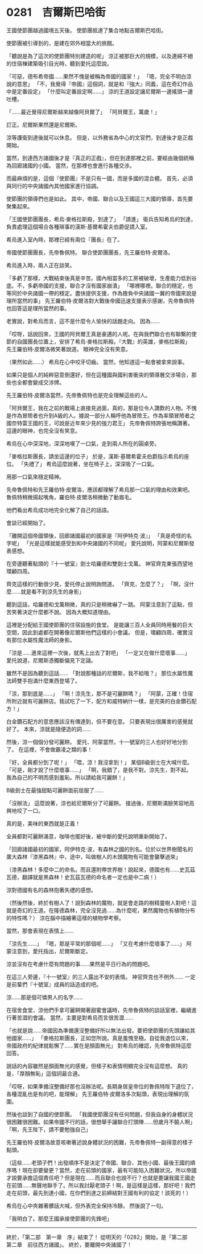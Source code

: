 # 0281　吉爾斯巴哈街

王國使節團越過國境五天後。
使節團抵達了集合地點吉爾斯巴哈街。

使節團被引導到的，是建在郊外相當大的旅館。

「聽說是為了這次的使節團特別建造的呢」
涼正被那巨大的規模，以及連綿不絕的住宿棟建築吸引目光時，聽到愛托這麼說。

「可惡，德布希帝國……果然不愧是被稱為帝國的國家！」
「嗯，完全不明白涼說的意思」
「不，我覺得『帝國』這個詞，就是和『強大』同義，這在奇幻作品中是定番設定」
「什麼叫定番設定啊……」
涼的王道設定讓尼爾斯一邊搖頭一邊吐槽。

「……最近覺得尼爾斯越來越像阿貝爾了」
「阿貝爾王，萬歲！」

訂正。尼爾斯果然還是尼爾斯。

涼等護衛到達後就可以休息。
但是，以外務省為中心的文官們，到達後才是正戲開始。

當然，到達西方諸國後才是『真正的正戲』，但在到達那裡之前，要經由幾個統稱為回廊諸國的小國。
當然，在那裡也會進行各種交涉。

而最麻煩的是，這個『使節團』不是只有一國，而是多國的混合體。
首先，必須與同行的中央諸國內其他國家進行協調。

使節團的領導們也是如此。
其中，帝國、聯合以及王國這三大國的領導，首先要聚集起來。

「王國使節團團長，希烏·麥格拉斯殿，到達了」
「請進」
衛兵告知希烏的到達，負責處理這個場合各種瑣事的漢斯·基爾希霍夫伯爵促請入室。

希烏進入室內時，那裡已經有兩位『團長』在了。

帝國使節團團長，先帝魯佩特。
聯合使節團團長，先王羅伯特·皮爾洛。

希烏進入時，兩人正在談笑。

「多虧了那樣，大戰結束後真是辛苦。國內相當多的工房被破壞，生產能力低到谷底。不，多虧帝國的支援，聯合才沒有國家崩潰」
「哪裡哪裡。聯合的穩定，也等同於中央諸國一帶的穩定。盡快提供支援，作為擔負中央諸國一翼的帝國來說是理所當然的事」
先王羅伯特·皮爾洛對大戰後帝國迅速支援表示感謝，先帝魯佩特也回答這是理所當然的事。

老實說，對希烏而言，這不是什麼令人愉快的話題走向。
因為……

「哎呀，話說回來，王國的阿貝爾王真是豪邁的人呢。在與我們聯合也有聯繫的使節的自國團長位置上，安排了希烏·麥格拉斯殿。『大戰』的英雄，麥格拉斯殿」
先王羅伯特·皮爾洛微笑著說道。
眼神完全沒有笑意。

（果然如此……）
希烏在心中咬牙切齒。
當然，他知道這一點會被拿來說事。

如果只是個人的純粹惡意倒還好，但在這種國與國利害衝突的領導層交涉場合，那些也全都會變成交涉牌。

先王羅伯特·皮爾洛當然，先帝魯佩特也是完全理解這些的人。

「阿貝爾王，我在之前的戰場上直接見過面，真的，那是位令人讚歎的人物。不愧是作為冒險者也升到A級的人。據說一部分人稱呼他為冒險王。作為率領冒險者之國奈特雷王國的王，可說是近年來少見的強力君王」
先帝魯佩特誇張地稱讚著。
這邊的眼神，也完全沒有笑意。

希烏在心中深深地，深深地嘆了一口氣，走到兩人所在的圓桌旁。

「麥格拉斯團長，請坐這邊的位子」
於是，漢斯·基爾希霍夫伯爵指示希烏的座位。
「失禮了」
希烏這麼說著，坐在椅子上，深深吸了一口氣。

用那一口氣來穩定精神。

先帝魯佩特和先王羅伯特·皮爾洛，應該都理解了希烏那一口氣的理由和效果吧。
魯佩特稍微揚起嘴角，羅伯特·皮爾洛稍微動了動眉毛。

他們看出希烏成功地完全化解了自己的話語。

會談已經開始了。

「離開這個帝國領後，回廊諸國最初的國家是『阿伊特克·波』」
「真是奇怪的名字呢」
「光是這樣就能感受到和中央諸國的不同呢」
愛托說明，阿蒙和尼爾斯發表感想。

在旁邊聽著點頭的『十一號室』劍士哈羅德和雙劍士戈萬。
神官齊克東張西望地環顧四周。

齊克這樣的行動很少見，愛托停止說明詢問道。
「齊克，怎麼了？」
「啊，沒什麼……就是看不到涼先生的身影」

聽到這話，哈羅德和戈萬稍微，真的只是稍微嚇了一跳。
阿蒙注意到了這點，但苦笑著決定什麼都不說。
因為大概知道理由。

這裡是分配給王國使節團的住宿設施的食堂。
是能讓三百人全員同時用餐的巨大空間，因此到處都在開著像尼爾斯他們這樣的小會議。
但是，環顧四周，確實沒有那位水屬性魔法師的身影。

「涼是……進來這裡一次後，就馬上出去了對吧」
「一定又在做什麼壞事……」
愛托說道，尼爾斯憑獨斷偏見下定論。

雖然不是因為聽到這話……
「對說那種話的尼爾斯，我不給哦？」
那位水屬性魔法師雙手抱滿什麼東西登場了。

「涼，那到底是……」
「啊！涼先生，那不是可麗餅嗎？」
「阿蒙，正確！住宿所附近就有可麗餅店。我試吃了一下，配方和威特納什一樣，是完美的白金鑽石配方！」

白金鑽石配方的意思應該沒有傳達到，但不要在意。
只要表現出很厲害的感覺就好了。
本來，涼就是隨便造的詞……

然後，涼一個個分發可麗餅。
愛托、阿蒙當然，十一號室的三人也好好地分到了。
在這裡，不會做霸凌之類的事！

「好，全員都分到了呢！」
「喂，涼！我沒拿到！」
某個B級劍士在大喊什麼。
「可是，剛才說了什麼壞事……」
「啊，我錯了，是我不對。涼先生，對不起。我為自己的不明而感到羞恥。所以請給我可麗餅！」

B級劍士在最強甜點可麗餅面前屈服了……

「沒辦法」
這麼說著，涼也給尼爾斯分了可麗餅。
接過後，尼爾斯滿臉笑容地高興地咬了一口。

真的是，美味的東西就是正義！

全員都對可麗餅滿意，咖啡也擺好後，被中斷的愛托說明重新開始了。

「回廊諸國最初的國家，阿伊特克·波，有森林之國的別名。位於以世界樹聞名的廣大森林『漆黑森林』中，途中，叫做樹人的木頭魔物有可能會襲擊過來」

（漆黑森林！多麼中二的命名。而且還附帶世界樹！說起來，德國也有……史瓦茲瓦德，翻譯就是黑森林！史瓦茲瓦德的命名者一定也是中二病！）

涼對德國有名的森林抱著失禮的感想。

（然後然後，終於有樹人了！說到森林的魔物，就是會走路的樹精靈樹人對吧！這就是奇幻的王道。在隆德森林，完全沒見過……為什麼呢，果然魔物也有植物分布的特性嗎？）
涼在腦中描繪著這樣的植物學考察。

當然，那會表現在表情上……

「涼先生……」
「嗯，那是平常的那個呢……」
「又在考慮什麼壞事了……」
阿蒙注意到，愛托指出，尼爾斯斷定。

涼並沒有在考慮什麼有問題的事……果然是平日行為的問題吧。

在這三人旁邊，『十一號室』的三人露出不安的表情。
神官齊克也不例外……
一定是前輩們『十號室』成員的話造成的吧。

涼……那是個可憐男人的名字……

在宿舍食堂，涼他們手拿可麗餅開著甜蜜會議時，先帝魯佩特的談話室裡，繼續進行著苦澀的會議。
當然，主要是對希烏而言很苦澀……

「也就是說……帝國因為準備還沒整備好所以無法出發。要把使節團的先頭讓給其他國家……」
「麥格拉斯團長，正如您所說。真是羞愧至極。自從我退位以來，帝國政府的紀律就鬆懈了……實在是顏面無光」
對希烏的確認，先帝魯佩特這麼回答。

說話的內容雖然是顏面無光的感覺，但樣子和表情明顯完全沒有這麼想。
真的是，「厚顏無恥」這個詞最合適。

「哎呀，如果準備沒整備好那也沒辦法呢。長期身居皇帝位的魯佩特陛下退位了，各種混亂也是有的吧，能理解」
先王羅伯特·皮爾洛多次點頭，表現出理解的氛圍。

然後也談到了自國的使節團。
「我國使節團沒有任何問題，但我自身的身體狀況很困難很困難。如果帝國不行的話，很想舉手讓聯合打頭陣……但歲月不饒人啊」
「啊，先王陛下，請不要勉強自己」

先王羅伯特·皮爾洛故意咳嗽著述說身體狀況的困難，先帝魯佩特一副得意的樣子點頭。

（這些……老頭子們！出發順序不是決定了帝國、聯合、其他小國、最後王國的順序嗎！現在卻要變更？當然，走在前頭的國家，最有可能陷入困難狀況。所以帝國才說要承擔這個責任吧？但是現在……而且聯合也說不行？也就是要讓我國王國走在前頭……無聲地聯手了。所以我討厭老頭子！啊，是這樣是這樣，那好吧！我們走在前頭，最先到達小國，在你們到達之前締結對王國有利的協定！該死的！）

希烏在心中夾雜著髒話大喊，但外表完全保持冷靜。
然後說了一句。

「我明白了。那麼王國承接使節團的先鋒吧」

---

終於，「第二部　第一章　序」結束了！
從明天的「0282」開始，是「第二部　第二章　前往西方諸國」。
終於，要離開中央諸國了！